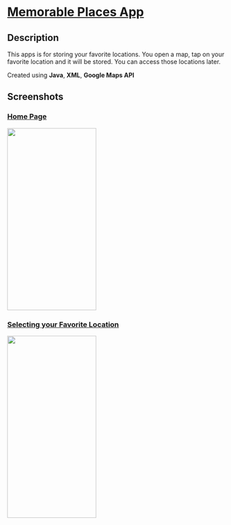 # [Memorable Places App](https://github.com/blank0826/Mini-Apps/tree/master/Memorable-Places-App)
## Description
This apps is for storing your favorite locations. You open a map, tap on your favorite location and it will be stored. You can access those locations later.

Created using **Java**, **XML**, **Google Maps API**

## Screenshots
### <ins>Home Page</ins>
<img src="https://user-images.githubusercontent.com/33955028/141074407-a1607fe7-5f03-4b37-b7db-29661a0a2a6d.png" width="205" height="420">

### <ins>Selecting your Favorite Location</ins>
<img src="https://user-images.githubusercontent.com/33955028/141074510-81073a71-ac38-411d-b7c7-b3d16c2c1c99.png" width="205" height="420">
